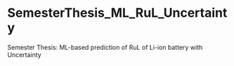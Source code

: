 # SemesterThesis_ML_RuL_Uncertainty
Semester Thesis: ML-based prediction of RuL of Li-ion battery with Uncertainty
